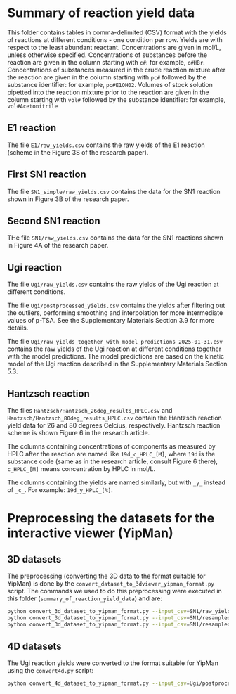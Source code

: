 # Summary of reaction yield data

This folder contains tables in comma-delimited (CSV) format with the yields of reactions at different conditions - one condition per row.
Yields are with respect to the least abundant reactant. Concentrations are given in mol/L,
unless otherwise specified. Concentrations of substances before the reaction are given in the column starting with
`c#`: for example, `c#HBr`. Concentrations of substances measured in the crude reaction mixture after the reaction
are given in the column starting with `pc#` followed by the substance identifier: for example, `pc#E1OH02`.
Volumes of stock solution pipetted into the reaction mixture prior to the reaction are given in the column starting with
`vol#` followed by the substance identifier: for example, `vol#Acetonitrile`

## E1 reaction

The file `E1/raw_yields.csv` contains the raw yields of the E1 reaction (scheme in the Figure 3S of the research paper).

## First SN1 reaction 

The file `SN1_simple/raw_yields.csv` contains the data for the SN1 reaction shown in Figure 3B of the research paper.

## Second SN1 reaction

THe file `SN1/raw_yields.csv` contains the data for the SN1 reactions shown in Figure 4A of the research paper.

## Ugi reaction

The file `Ugi/raw_yields.csv` contains the raw yields of the Ugi reaction at different conditions.

The file `Ugi/postprocessed_yields.csv` contains the yields after filtering out the outliers, performing smoothing
and interpolation for more intermediate values of p-TSA. See the Supplementary Materials Section 3.9 for
more details.

The file `Ugi/raw_yields_together_with_model_predictions_2025-01-31.csv` contains the raw yields of the Ugi reaction at different conditions
together with the model predictions. The model predictions are based on the kinetic model of the Ugi reaction described
in the Supplementary Materials Section 5.3.

## Hantzsch reaction

The files `Hantzsch/Hantzsch_26deg_results_HPLC.csv` and `Hantzsch/Hantzsch_80deg_results_HPLC.csv` contain
the Hantzsch reaction yield data for 26 and 80 degrees Celcius, respectively. 
Hantzsch reaction scheme is shown Figure 6 in the research article.

The columns containing concentrations of components as measured by HPLC after the reaction are named
like `19d_c_HPLC_[M]`, where `19d` is the substance code (same as in the research article, consult Figure 6 there),
`c_HPLC_[M]` means concentration by HPLC in mol/L. 

The columns containing the yields are named similarly, but with `_y_` instead
of `_c_`. For example: `19d_y_HPLC_[%]`.

# Preprocessing the datasets for the interactive viewer (YipMan)

## 3D datasets

The preprocessing (converting the 3D data to the format suitable for YipMan) is done by
the `convert_dataset_to_3dviewer_yipman_format.py` script. The commands we used to do this preprocessing were
executed in this folder (`summary_of_reaction_yield_data`) and are:

```bash
python convert_3d_dataset_to_yipman_format.py --input_csv=SN1/raw_yields.csv --output_csv=SN1/SN1_raw_yields_yipman.csv --X='c#SN1OH01' --Y='c#HBr' --Z='Temperature' --V='yield' --Xscale=1000 --Yscale=1000 --Zscale=1 --Xrename='[SN10H01](mM)' --Yrename='[HBr](mM)'
python convert_3d_dataset_to_yipman_format.py --input_csv=SN1/resampled_SN1_yield.csv --output_csv=SN1/resampled_SN1_yield_yipman.csv --X='Alcohol(mM)' --Y='HBr(mM)' --Z='Temperature(°C)' --V='Yield' --Xscale=1 --Yscale=1 --Zscale=1 --Xrename='[Alcohol](mM)' --Yrename='[HBr](mM)'
python convert_3d_dataset_to_yipman_format.py --input_csv=SN1/resampled_SN1_yield_15d.csv --output_csv=SN1/resampled_SN1_yield_15d_yipman.csv --X='Alcohol(mM)' --Y='HBr(mM)' --Z='Temperature(°C)' --V='yield of 15d' --Xscale=1 --Yscale=1 --Zscale=1 --Xrename='[Alcohol](mM)' --Yrename='[HBr](mM)'
```

## 4D datasets

The Ugi reaction yields were converted to the format suitable for YipMan using the `convert4d.py` script:

```bash
python convert_4d_dataset_to_yipman_format.py --input_csv=Ugi/postprocessed_yields.csv --output_name=Ugi/ugi_postprocessed_yields_yipman/ugi_yipman --prefix_of_relative_dir='../CSV/ugi_postprocessed_yields_yipman/' --X='am001' --Y='ald001' --Z='ic001' --T='ptsa' --V='yield' --Xrename='[amine](mM)' --Yrename='[aldehyde](mM)' --Zrename='[isocyanide](mM)' --Xscale=1000 --Yscale=1000 --Zscale=1000 --Tlabel_prefix='[pTSA]=' --Tlabel_suffix=' M'
```